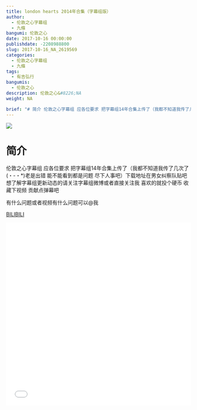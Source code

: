 ```yaml
---
title: london hearts 2014年合集（字幕组版）
author: 
  - 伦敦之心字幕组
  - 九條
bangumi: 伦敦之心
date: 2017-10-16 00:00:00
publishdate: -2208988800
slug: 2017-10-16_NA_2619569
categories: 
  - 伦敦之心字幕组
  - 九條
tags: 
  - 有吉弘行
bangumis: 
  - 伦敦之心
description: 伦敦之心&#8226;NA
weight: NA

brief: "# 简介 伦敦之心字幕组 应各位要求 把字幕组14年合集上传了（我都不知道我传了几次了(・-・*)老是出错 能不能看到都是问题 尽下人事吧）下载地址在男女纠察队贴吧 想了解字幕组更新动态的请关注字幕组微博或者直接关注我 喜欢的就投个硬币 收藏下视频 贡献点弹幕吧 有什么问题或者视频有什么问题可以@我"
---
```


![](https://i.imgur.com/zOfEXZQ.jpg)

# 简介  
伦敦之心字幕组 应各位要求 把字幕组14年合集上传了（我都不知道我传了几次了(・-・*)老是出错  能不能看到都是问题 尽下人事吧）下载地址在男女纠察队贴吧 想了解字幕组更新动态的请关注字幕组微博或者直接关注我 喜欢的就投个硬币 收藏下视频 贡献点弹幕吧


有什么问题或者视频有什么问题可以@我

  [BILIBILI](https://www.bilibili.com/video/av2619569/)


<div class="vcontainer">  <iframe class='video' src="//www.bilibili.com/blackboard/player.html?aid=2619569" width="100%" height="500" frameborder="0" allowfullscreen="allowfullscreen"></iframe></div>
